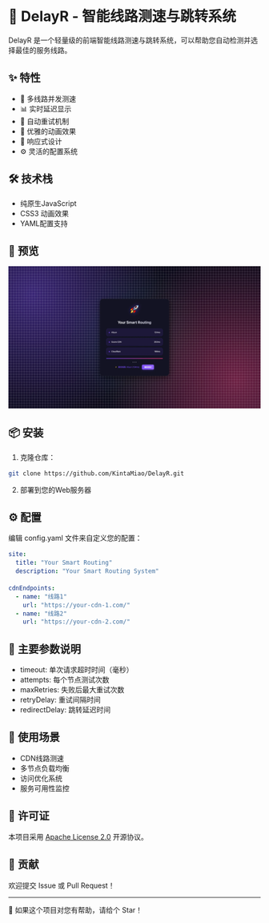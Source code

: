 # 🚀 DelayR - 智能线路测速与跳转系统

DelayR 是一个轻量级的前端智能线路测速与跳转系统，可以帮助您自动检测并选择最佳的服务线路。

## ✨ 特性

- 🎯 多线路并发测速
- 📊 实时延迟显示
- 🔄 自动重试机制
- 🌈 优雅的动画效果
- 📱 响应式设计
- ⚙️ 灵活的配置系统

## 🛠️ 技术栈

- 纯原生JavaScript
- CSS3 动画效果
- YAML配置支持

## 🎨 预览

![预览图](DelayR.webp)

## 📦 安装

1. 克隆仓库：
```bash
git clone https://github.com/KintaMiao/DelayR.git
```
2. 部署到您的Web服务器

## ⚙️ 配置

编辑 config.yaml 文件来自定义您的配置：
```yaml
site:
  title: "Your Smart Routing"
  description: "Your Smart Routing System"

cdnEndpoints:
  - name: "线路1" 
    url: "https://your-cdn-1.com/"
  - name: "线路2"
    url: "https://your-cdn-2.com/"
```

## 🔧 主要参数说明

- timeout: 单次请求超时时间（毫秒）
- attempts: 每个节点测试次数
- maxRetries: 失败后最大重试次数
- retryDelay: 重试间隔时间
- redirectDelay: 跳转延迟时间

## 🌟 使用场景

- CDN线路测速
- 多节点负载均衡
- 访问优化系统
- 服务可用性监控

## 📝 许可证

本项目采用 [Apache License 2.0](LICENSE) 开源协议。

## 🤝 贡献

欢迎提交 Issue 或 Pull Request！

---

🎉 如果这个项目对您有帮助，请给个 Star！
